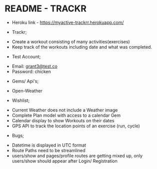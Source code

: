 # README - TRACKR

* Heroku link - https://myactive-trackrr.herokuapp.com/

* Trackr;
- Create a workout consisting of many activities(exercises)
- Keep track of the workouts including date and what was completed.

* Test Account;
- Email: grant3@test.co
- Password: chicken

* Gems/ Api's;
- Open-Weather

* Wishlist;
- Current Weather does not include a Weather image
- Complete Plan model with access to a calendar Gem
- Calendar display to show Workouts on their dates
- GPS API to track the location points of an exercise (run, cycle)

* Bugs;
- Datetime is displayed in UTC format
- Route Paths need to be streamlined
- users/show and pages/profile routes are getting mixed up, only users/show should appear after Login/ Registration
